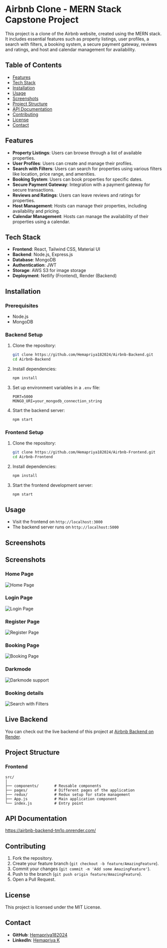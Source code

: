 

# Airbnb Clone - MERN Stack Capstone Project

This project is a clone of the Airbnb website, created using the MERN stack. It includes essential features such as property listings, user profiles, a search with filters, a booking system, a secure payment gateway, reviews and ratings, and host and calendar management for availability.

## Table of Contents

- [Features](#features)
- [Tech Stack](#tech-stack)
- [Installation](#installation)
- [Usage](#usage)
- [Screenshots](#screenshots)
- [Project Structure](#project-structure)
- [API Documentation](#api-documentation)
- [Contributing](#contributing)
- [License](#license)
- [Contact](#contact)

## Features

- **Property Listings**: Users can browse through a list of available properties.
- **User Profiles**: Users can create and manage their profiles.
- **Search with Filters**: Users can search for properties using various filters like location, price range, and amenities.
- **Booking System**: Users can book properties for specific dates.
- **Secure Payment Gateway**: Integration with a payment gateway for secure transactions.
- **Reviews and Ratings**: Users can leave reviews and ratings for properties.
- **Host Management**: Hosts can manage their properties, including availability and pricing.
- **Calendar Management**: Hosts can manage the availability of their properties using a calendar.

## Tech Stack

- **Frontend**: React, Tailwind CSS, Material UI
- **Backend**: Node.js, Express.js
- **Database**: MongoDB
- **Authentication**: JWT
- **Storage**: AWS S3 for image storage
- **Deployment**: Netlify (Frontend), Render (Backend)

## Installation

### Prerequisites

- Node.js
- MongoDB

### Backend Setup

1. Clone the repository:

   ```bash
   git clone https://github.com/Hemapriya182024/Airbnb-Backend.git
   cd Airbnb-Backend
   ```

2. Install dependencies:

   ```bash
   npm install
   ```

3. Set up environment variables in a `.env` file:

   ```plaintext
   PORT=5000
   MONGO_URI=your_mongodb_connection_string
   
   ```

4. Start the backend server:

   ```bash
   npm start
   ```

### Frontend Setup

1. Clone the repository:

   ```bash
   git clone https://github.com/Hemapriya182024/Airbnb-Frontend.git
   cd Airbnb-Frontend
   ```

2. Install dependencies:

   ```bash
   npm install
   ```

3. Start the frontend development server:

   ```bash
   npm start
   ```

## Usage

- Visit the frontend on `http://localhost:3000`
- The backend server runs on `http://localhost:5000`

## Screenshots

## Screenshots

### Home Page
![Home Page](/Screenshots/homepage.png)

### Login Page
![Login Page](/Screenshots/loginpage.png)

### Register Page
![Register Page](/Screenshots/registerpage.png)

### Booking Page
![Booking Page](/Screenshots/BookingPage.png)

### Darkmode
![Darkmode support](/Screenshots/Darkmode.png)

### Booking details
![Search with Filters](/Screenshots/BookingDetails.png)


## Live Backend

You can check out the live backend of this project at [Airbnb Backend on Render](https://airbnb-backend-tm1o.onrender.com/).


## Project Structure

### Frontend

```
src/
│
├── components/       # Reusable components
├── pages/            # Different pages of the application
├── redux/            # Redux setup for state management
├── App.js            # Main application component
└── index.js          # Entry point
```



## API Documentation

https://airbnb-backend-tm1o.onrender.com/

## Contributing

1. Fork the repository.
2. Create your feature branch (`git checkout -b feature/AmazingFeature`).
3. Commit your changes (`git commit -m 'Add some AmazingFeature'`).
4. Push to the branch (`git push origin feature/AmazingFeature`).
5. Open a Pull Request.

## License

This project is licensed under the MIT License.

## Contact

- **GitHub**: [Hemapriya182024](https://github.com/Hemapriya182024)
- **LinkedIn**: [Hemapriya K](https://www.linkedin.com/in/hemapriya-k-4536a730b/)

